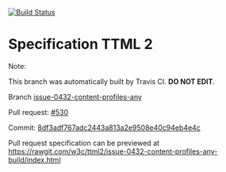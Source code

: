 [![Build Status](https://travis-ci.org/w3c/ttml2.svg?branch=issue-0432-content-profiles-any)](https://travis-ci.org/w3c/ttml2)


# Specification TTML 2


Note:


This branch was automatically built by Travis CI. <b>DO NOT EDIT</b>.


 Branch [issue-0432-content-profiles-any](https://github.com/w3c/ttml2/tree/issue-0432-content-profiles-any)


 Pull request: [#530](https://github.com/w3c/ttml2/pull/530)


 Commit: [8df3adf767adc2443a813a2e9508e40c94eb4e4c](https://github.com/w3c/ttml2/commit/8df3adf767adc2443a813a2e9508e40c94eb4e4c)

Pull request specification can be previewed at https://rawgit.com/w3c/ttml2/issue-0432-content-profiles-any-build/index.html



